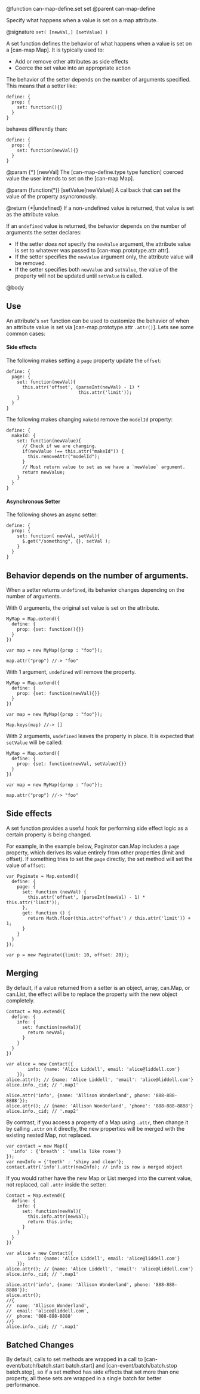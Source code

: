 @function can-map-define.set set
@parent can-map-define

Specify what happens when a value is set on a map attribute.

@signature `set( [newVal,] [setValue] )`

A set function defines the behavior of what happens when a value is set on a
[can-map Map]. It is typically used to:

 - Add or remove other attributes as side effects
 - Coerce the set value into an appropriate action

The behavior of the setter depends on the number of arguments specified. This means that a
setter like:

    define: {
      prop: {
        set: function(){}
      }
    }

behaves differently than:

    define: {
      prop: {
        set: function(newVal){}
      }
    }

@param {*} [newVal] The [can-map-define.type type function] coerced value the user intends to set on the
[can-map Map].

@param {function(*)} [setValue(newValue)] A callback that can set the value of the property
asyncronously.

@return {*|undefined} If a non-undefined value is returned, that value is set as
the attribute value.


If an `undefined` value is returned, the behavior depends on the number of
arguments the setter declares:

 - If the setter _does not_ specify the `newValue` argument, the attribute value is set
   to whatever was passed to [can-map.prototype.attr attr].
 - If the setter specifies the `newValue` argument only, the attribute value will be removed.
 - If the setter specifies both `newValue` and `setValue`, the value of the property will not be
   updated until `setValue` is called.


@body

## Use

An attribute's `set` function can be used to customize the behavior of when an attribute value is set
via [can-map.prototype.attr `.attr()`].  Lets see some common cases:

#### Side effects

The following makes setting a `page` property update the `offset`:

    define: {
      page: {
        set: function(newVal){
          this.attr('offset', (parseInt(newVal) - 1) *
                               this.attr('limit'));
        }
      }
    }

The following makes changing `makeId` remove the `modelId` property:

    define: {
      makeId: {
        set: function(newValue){
          // Check if we are changing.
          if(newValue !== this.attr("makeId")) {
            this.removeAttr("modelId");
          }
          // Must return value to set as we have a `newValue` argument.
          return newValue;
        }
      }
    }

#### Asynchronous Setter

The following shows an async setter:

    define: {
      prop: {
        set: function( newVal, setVal){
          $.get("/something", {}, setVal );
        }
      }
    }


## Behavior depends on the number of arguments.

When a setter returns `undefined`, its behavior changes depending on the number of arguments.

With 0 arguments, the original set value is set on the attribute.

    MyMap = Map.extend({
      define: {
        prop: {set: function(){}}
      }
    })

    var map = new MyMap({prop : "foo"});

    map.attr("prop") //-> "foo"

With 1 argument, `undefined` will remove the property.  


    MyMap = Map.extend({
      define: {
        prop: {set: function(newVal){}}
      }
    })

    var map = new MyMap({prop : "foo"});

    Map.keys(map) //-> []

With 2 arguments, `undefined` leaves the property in place.  It is expected
that `setValue` will be called:

    MyMap = Map.extend({
      define: {
        prop: {set: function(newVal, setValue){}}
      }
    })

    var map = new MyMap({prop : "foo"});

    map.attr("prop") //-> "foo"

## Side effects

A set function provides a useful hook for performing side effect logic as a certain property is being changed.

For example, in the example below, Paginator can.Map includes a `page` property, which derives its value entirely from other properties (limit and offset).  If something tries to set the `page` directly, the set method will set the value of `offset`:


    var Paginate = Map.extend({
      define: {
        page: {
          set: function (newVal) {
            this.attr('offset', (parseInt(newVal) - 1) * this.attr('limit'));
          },
          get: function () {
            return Math.floor(this.attr('offset') / this.attr('limit')) + 1;
          }
        }
      }
    });

    var p = new Paginate({limit: 10, offset: 20});

## Merging

By default, if a value returned from a setter is an object, array, can.Map, or can.List, the effect will be to replace the property with the new object completely.

    Contact = Map.extend({
      define: {
        info: {
          set: function(newVal){
            return newVal;
          }
        }
      }
    })

    var alice = new Contact({
			info: {name: 'Alice Liddell', email: 'alice@liddell.com'}
		});
    alice.attr(); // {name: 'Alice Liddell', 'email': 'alice@liddell.com'}
    alice.info._cid; // '.map1'

    alice.attr('info', {name: 'Allison Wonderland', phone: '888-888-8888'});
    alice.attr(); // {name: 'Allison Wonderland', 'phone': '888-888-8888'}
    alice.info._cid; // '.map2'

By contrast, if you access a property of a Map using `.attr`, then change it by calling `.attr` on it directly, the new properties will be merged with the existing nested Map, not replaced.

    var contact = new Map({
      'info' : {'breath' : 'smells like roses'}
    });
    var newInfo = {'teeth' : 'shiny and clean'};
    contact.attr('info').attr(newInfo); // info is now a merged object

If you would rather have the new Map or List merged into the current value, not replaced, call
`.attr` inside the setter:


    Contact = Map.extend({
      define: {
        info: {
          set: function(newVal){
            this.info.attr(newVal);
            return this.info;
          }
        }
      }
    })

    var alice = new Contact({
			info: {name: 'Alice Liddell', email: 'alice@liddell.com'}
		});
    alice.attr(); // {name: 'Alice Liddell', 'email': 'alice@liddell.com'}
    alice.info._cid; // '.map1'

    alice.attr('info', {name: 'Allison Wonderland', phone: '888-888-8888'});
    alice.attr();
    //{
    //  name: 'Allison Wonderland',
    //  email: 'alice@liddell.com',
    //  phone: '888-888-8888'
    //}
    alice.info._cid; // '.map1'

## Batched Changes

By default, calls to set methods are wrapped in a call to [can-event/batch/batch.start batch.start] and [can-event/batch/batch.stop batch.stop], so if a set method has side effects that set more than one property, all these sets are wrapped in a single batch for better performance.
